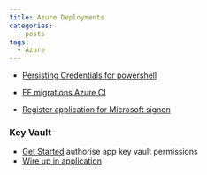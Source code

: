 ```yaml
---
title: Azure Deployments
categories:
  - posts
tags:
  - Azure
---
```


* [Persisting Credentials for powershell](https://docs.microsoft.com/en-us/powershell/azure/context-persistence?view=azurermps-6.4.0)

* [EF migrations Azure CI](https://abelsquidhead.com/index.php/2017/07/31/deploying-dbs-in-your-cicd-pipeline-with-ef-core-code-first/)

* [Register application for Microsoft signon](https://apps.dev.microsoft.com)

### Key Vault

* [Get Started](https://docs.microsoft.com/en-us/azure/key-vault/key-vault-get-started) authorise app key vault permissions
* [Wire up in application](https://docs.microsoft.com/en-us/aspnet/core/security/key-vault-configuration?view=aspnetcore-2.1)

